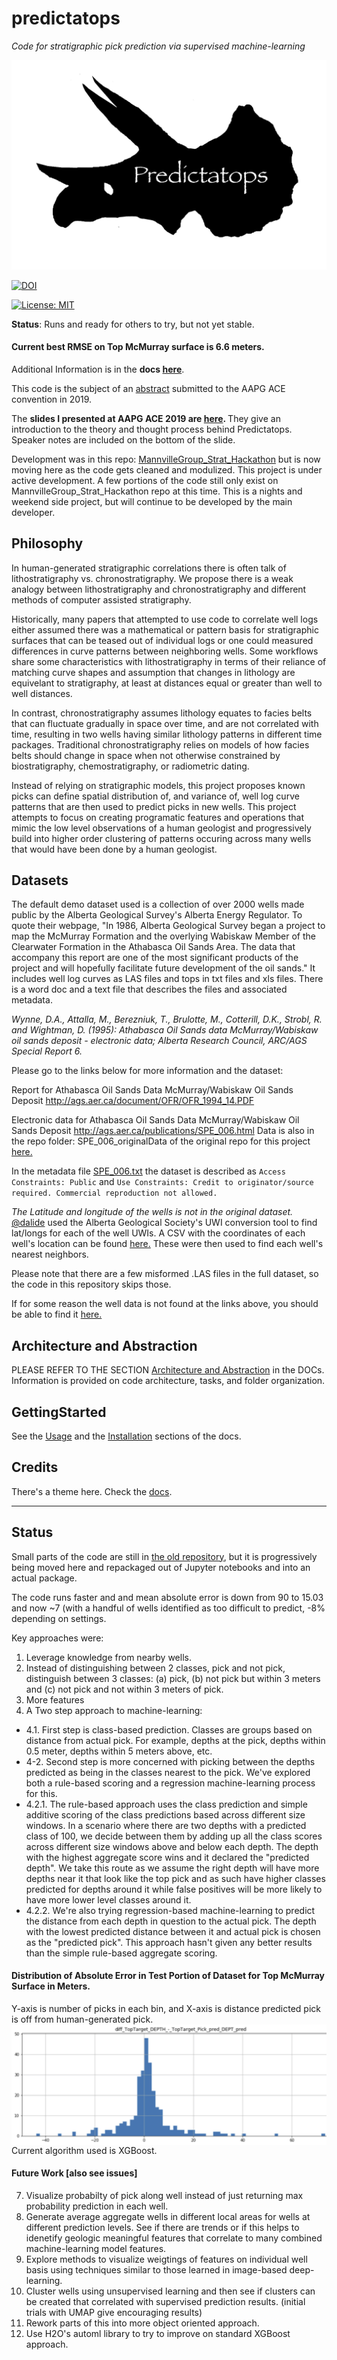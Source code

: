 # predictatops

_Code for stratigraphic pick prediction via supervised machine-learning_


<a title="Triceratops logo based on MathKnight based on photo by Nicholas R. Longrich and Daniel J. Field [CC BY-SA 4.0 (https://creativecommons.org/licenses/by-sa/4.0)], via Wikimedia Commons" href="https://commons.wikimedia.org/wiki/File:Yale-Peabody-Triceratops-004Trp.png"><img width="512" alt="Yale-Peabody-Triceratops-004Trp" src="docs/Yale-Peabody-Triceratops-004Trp.png"></a>


[![DOI](https://zenodo.org/badge/151658252.svg)](https://zenodo.org/badge/latestdoi/151658252)

<a href="https://github.com/JustinGOSSES/predictatops/blob/master/LICENSE">![License: MIT](https://img.shields.io/badge/License-MIT-green.svg)</a>

<b>Status</b>: Runs and ready for others to try, but not yet stable. 

#### Current best RMSE on Top McMurray surface is 6.6 meters.

Additional Information is in the <b>docs <a href="https://justingosses.github.io/predictatops/html/index.html">here</a></b>.

This code is the subject of an <a href="https://github.com/JustinGOSSES/predictatops/blob/master/AAPG_Abstract_2019ACE.md">abstract</a> submitted to the AAPG ACE convention in 2019. 

The <b>slides I presented at AAPG ACE 2019 are <a href="https://1drv.ms/p/s!Ah1GtGqFjQIMlkkCTh5OaBGSYXLp"> here</a>. </b>  They give an introduction to the theory and thought process behind Predictatops. Speaker notes are included on the bottom of the slide.

Development was in this repo: <a href="https://github.com/JustinGOSSES/MannvilleGroup_Strat_Hackathon">MannvilleGroup_Strat_Hackathon</a> but is now moving here as the code gets cleaned and modulized. This project is under active development. A few portions of the code still only exist on MannvilleGroup_Strat_Hackathon repo at this time. This is a nights and weekend side project, but will continue to be developed by the main developer.

Philosophy
-------

In human-generated stratigraphic correlations there is often talk of lithostratigraphy vs. chronostratigraphy. We propose there is a weak analogy between lithostratigraphy and chronostratigraphy and different methods of computer assisted stratigraphy. 

Historically, many papers that attempted to use code to correlate well logs either assumed there was a mathematical or pattern basis for stratigraphic surfaces that can be teased out of individual logs or one could measured differences in curve patterns between neighboring wells. Some workflows share some characteristics with lithostratigraphy in terms of their reliance of matching curve shapes and assumption that changes in lithology are equivelant to stratigraphy, at least at distances equal or greater than well to well distances. 

In contrast, chronostratigraphy assumes lithology equates to facies belts that can fluctuate gradually in space over time, and are not correlated with time, resulting in two wells having similar lithology patterns in different time packages. Traditional chronostratigraphy relies on models of how facies belts should change in space when not otherwise constrained by biostratigraphy, chemostratigraphy, or radiometric dating. 

Instead of relying on stratigraphic models, this project proposes known picks can define spatial distribution of, and variance of, well log curve patterns that are then used to predict picks in new wells. This project attempts to focus on creating programatic features and operations that mimic the low level observations of a human geologist and progressively build into higher order clustering of patterns occuring across many wells that would have been done by a human geologist.

Datasets
-------
The default demo dataset used is a collection of over 2000 wells made public by the Alberta Geological Survey's Alberta Energy Regulator. To quote their webpage, "In 1986, Alberta Geological Survey began a project to map the McMurray Formation and the overlying Wabiskaw Member of the Clearwater Formation in the Athabasca Oil Sands Area. The data that accompany this report are one of the most significant products of the project and will hopefully facilitate future development of the oil sands." It includes well log curves as LAS files and tops in txt files and xls files. There is a word doc and a text file that describes the files and associated metadata. 

_Wynne, D.A., Attalla, M., Berezniuk, T., Brulotte, M., Cotterill, D.K., Strobl, R. and Wightman, D. (1995): Athabasca Oil Sands data McMurray/Wabiskaw oil sands deposit - electronic data; Alberta Research Council, ARC/AGS Special Report 6._

Please go to the links below for more information and the dataset:

Report for Athabasca Oil Sands Data McMurray/Wabiskaw Oil Sands Deposit http://ags.aer.ca/document/OFR/OFR_1994_14.PDF

Electronic data for Athabasca Oil Sands Data McMurray/Wabiskaw Oil Sands Deposit http://ags.aer.ca/publications/SPE_006.html Data is also in the repo folder: SPE_006_originalData of the original repo for this project <a href="https://github.com/JustinGOSSES/MannvilleGroup_Strat_Hackathon/tree/master/SPE_006_originalData">here.</a>

In the metadata file <a href="https://github.com/JustinGOSSES/MannvilleGroup_Strat_Hackathon/blob/master/SPE_006_originalData/Metadata/SPE_006.txt">SPE_006.txt</a> the dataset is described as `Access Constraints: Public` and `Use Constraints: Credit to originator/source required. Commercial reproduction not allowed.`

_The Latitude and longitude of the wells is not in the original dataset._ <a href="https://github.com/dalide">@dalide<a> used the Alberta Geological Society's UWI conversion tool to find lat/longs for each of the well UWIs. A CSV with the coordinates of each well's location can be found <a href="https://github.com/JustinGOSSES/MannvilleGroup_Strat_Hackathon/blob/master/well_lat_lng.csv">here.</a> These were then used to find each well's nearest neighbors.

Please note that there are a few misformed .LAS files in the full dataset, so the code in this repository skips those.

If for some reason the well data is not found at the links above, you should be able to find it <a href="https://github.com/JustinGOSSES/MannvilleGroup_Strat_Hackathon/tree/master/SPE_006_originalData">here.</a>


Architecture and Abstraction
-------
PLEASE REFER TO THE SECTION <a href="https://justingosses.github.io/predictatops/html/readme.html#architecture-and-abstraction">Architecture and Abstraction</a> in the DOCs. Information is provided on code architecture, tasks, and folder organization.


GettingStarted
-------
See the <a href="https://justingosses.github.io/predictatops/html/usage.html">Usage</a> and the <a href="https://justingosses.github.io/predictatops/html/installation.html">Installation</a> sections of the docs.


Credits
-------
There's a theme here. Check the <a href="https://justingosses.github.io/predictatops/html/authors.html">docs</a>.

______________________________
## Status

Small parts of the code are still in <a href="https://github.com/JustinGOSSES/MannvilleGroup_Strat_Hackathon">the old repository</a>, but it is progressively being moved here and repackaged out of Jupyter notebooks and into an actual package.

The code runs faster and and mean absolute error is down from 90 to 15.03 and now ~7 (with a handful of wells identified as too difficult to predict, -8% depending on settings. 

Key approaches were:
1. Leverage knowledge from nearby wells.
2. Instead of distinguishing between 2 classes, pick and not pick, distinguish between 3 classes: (a) pick, (b) not pick but within 3 meters and (c) not pick and not within 3 meters of pick.
3. More features
4. A Two step approach to machine-learning: 

- 4.1. First step is class-based prediction. Classes are groups based on distance from actual pick. For example, depths at the pick, depths within 0.5 meter, depths within 5 meters above, etc. 
- 4-2. Second step is more concerned with picking between the depths predicted as being in the classes nearest to the pick. We've explored both a rule-based scoring and a regression machine-learning process for this. 
- 4.2.1. The rule-based approach uses the class prediction and simple additive scoring of the class predictions based across different size windows. In a scenario where there are two depths with a predicted class of 100, we decide between them by adding up all the class scores across different size windows above and below each depth. The depth with the highest aggregate score wins  and it declared the "predicted depth". We take this route as we assume the right depth will have more depths near it that look like the top pick and as such have higher classes predicted for depths around it while false positives will be more likely to have more lower level classes around it.
- 4.2.2. We're also trying regression-based machine-learning to predict the distance from each depth in question to the actual pick. The depth with the lowest predicted distance between it and actual pick is chosen as the "predicted pick". This approach hasn't given any better results than the simple rule-based aggregate scoring.
 

#### Distribution of Absolute Error in Test Portion of Dataset for Top McMurray Surface in Meters. 
Y-axis is number of picks in each bin, and X-axis is distance predicted pick is off from human-generated pick.
<img src="docs/images/Histogram_Error_predictatops_6.6_vA.png"
     alt="image of current_errors_TopMcMr_20190517"
     style="float: left; margin-right: 25px;" />

Current algorithm used is XGBoost.

#### Future Work [also see issues]
7. Visualize probabilty of pick along well instead of just returning max probability prediction in each well. 
8. Generate average aggregate wells in different local areas for wells at different prediction levels. See if there are trends or if this helps to idenetify geologic meaningful features that correlate to many combined machine-learning model features. 
9. Explore methods to visualize weigtings of features on individual well basis using techniques similar to those learned in image-based deep-learning. 
10. Cluster wells using unsupervised learning and then see if clusters can be created that correlated with supervised prediction results. (initial trials with UMAP give encouraging results)
11. Rework parts of this into more object oriented approach.
12. Use H2O's automl library to try to improve on standard XGBoost approach.
